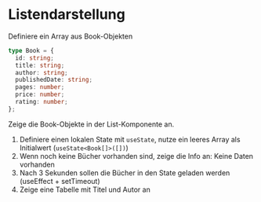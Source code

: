 # Listendarstellung

Definiere ein Array aus Book-Objekten

```ts
type Book = {
  id: string;
  title: string;
  author: string;
  publishedDate: string;
  pages: number;
  price: number;
  rating: number;
};
```

Zeige die Book-Objekte in der List-Komponente an.

1. Definiere einen lokalen State mit `useState`, nutze ein leeres Array als Initialwert (`useState<Book[]>([])`)
2. Wenn noch keine Bücher vorhanden sind, zeige die Info an: Keine Daten vorhanden
3. Nach 3 Sekunden sollen die Bücher in den State geladen werden (useEffect + setTimeout)
4. Zeige eine Tabelle mit Titel und Autor an